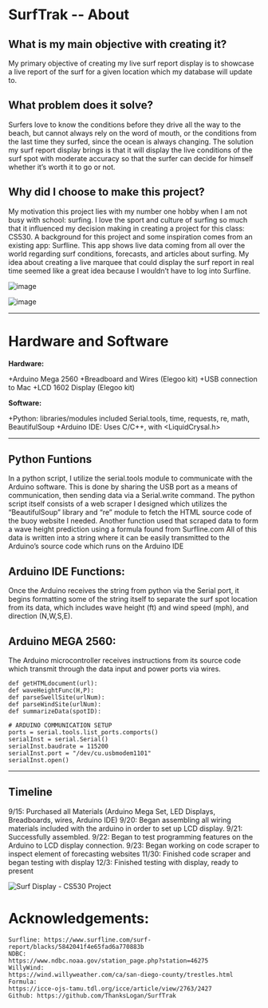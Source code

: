 # SurfTrak -- About

## What is my main objective with creating it?

My primary objective of creating my live surf report display is to showcase a live report of the surf for a given location which my database will update to. 


## What problem does it solve?

Surfers love to know the conditions before they drive all the way to the beach, but cannot always rely on the word of mouth, or the conditions from the last time they surfed, since the ocean is always changing. The solution my surf report display brings is that it will display the live conditions of the surf spot with moderate accuracy so that the surfer can decide for himself whether it’s worth it to go or not. 



## Why did I choose to make this project?

My motivation this project lies with my number one hobby when I am not busy with school: surfing. I love the sport and culture of surfing so much that it influenced my decision making in creating a project for this class: CS530. 
A background for this project and some inspiration comes from an existing app: Surfline. This app shows live data coming from all over the world regarding surf conditions, forecasts, and articles about surfing. My idea about creating a live marquee that could display the surf report in real time seemed like a great idea because I wouldn’t have to log into Surfline.

![image](https://github.com/ThanksLogan/SurfTrak/assets/89110766/3c518393-824c-485b-bea5-504a3b9afc86)

![image](https://github.com/ThanksLogan/SurfTrak/assets/89110766/4c8c8d21-1c33-4b01-aab0-378e72c687bd)


****

# Hardware and Software

**Hardware:**

+Arduino Mega 2560
+Breadboard and Wires (Elegoo kit)
+USB connection to Mac
+LCD 1602 Display (Elegoo kit)

**Software:**

+Python: libraries/modules included Serial.tools, time, requests, re, math, BeautifulSoup
+Arduino IDE: Uses C/C++, with <LiquidCrysal.h>

****

## Python Funtions

In a python script, I utilize the serial.tools module to communicate with the Arduino software. This is done by sharing the USB port as a means of communication, then sending data via a Serial.write command. The python script itself consists of a web scraper I designed which utilizes the “BeautifulSoup” library and “re” module to fetch the HTML source code of the buoy website I needed. Another function used that scraped data to form a wave height prediction using a formula found from Surfline.com All of this data is written into a string where it can be easily transmitted to the Arduino’s source code which runs on the Arduino IDE

## Arduino IDE Functions: 

Once the Arduino receives the string from python via the Serial port, it begins formatting some of the string itself to separate the surf spot location from its data, which includes wave height (ft) and wind speed (mph), and direction (N,W,S,E). 

## Arduino MEGA 2560: 

The Arduino microcontroller receives instructions from its source code which transmit through the data input and power ports via wires.



```
def getHTMLdocument(url):
def waveHeightFunc(H,P):
def parseSwellSite(urlNum):
def parseWindSite(urlNum):
def summarizeData(spotID):

# ARDUINO COMMUNICATION SETUP 
ports = serial.tools.list_ports.comports()
serialInst = serial.Serial()
serialInst.baudrate = 115200
serialInst.port = "/dev/cu.usbmodem1101" 
serialInst.open()
```
****

## Timeline  

9/15: Purchased all Materials (Arduino Mega Set, LED Displays, Breadboards, wires, Arduino IDE)
9/20: Began assembling all wiring materials included with the arduino in order to set up LCD display.
9/21: Successfully assembled.
9/22: Began to test programming features on the Arduino to LCD display connection.
9/23: Began working on code scraper to inspect element of forecasting websites
11/30: Finished code scraper and began testing with display 
12/3: Finished testing with display, ready to present 

![Surf Display - CS530 Project](https://github.com/ThanksLogan/SurfTrak/assets/89110766/e7639709-0af0-4319-b302-31eb9c346478)


# Acknowledgements:

```
Surfline: https://www.surfline.com/surf-report/blacks/5842041f4e65fad6a770883b
NDBC:
https://www.ndbc.noaa.gov/station_page.php?station=46275
WillyWind:
https://wind.willyweather.com/ca/san-diego-county/trestles.html
Formula:
https://icce-ojs-tamu.tdl.org/icce/article/view/2763/2427
Github: https://github.com/ThanksLogan/SurfTrak

```

